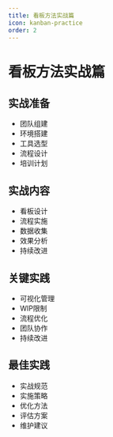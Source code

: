 ```yaml
---
title: 看板方法实战篇
icon: kanban-practice
order: 2
---
```


# 看板方法实战篇

## 实战准备
- 团队组建
- 环境搭建
- 工具选型
- 流程设计
- 培训计划

## 实战内容
- 看板设计
- 流程实施
- 数据收集
- 效果分析
- 持续改进

## 关键实践
- 可视化管理
- WIP限制
- 流程优化
- 团队协作
- 持续改进

## 最佳实践
- 实战规范
- 实施策略
- 优化方法
- 评估方案
- 维护建议
